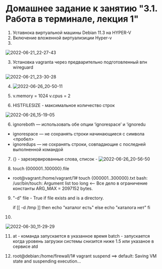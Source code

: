 # Домашнее задание к занятию "3.1. Работа в терминале, лекция 1"

1. Уставнока виртуальной машины Debian 11.3 на HYPER-V
2. Включение вложенной виртуализиции Hyper-v
3. 
![2022-06-21_22-27-43](https://user-images.githubusercontent.com/106722971/175811993-6b8581b6-dc94-4131-887f-2287f68e695c.jpg)

3. Установка vagranta через предварительно подготовленный впн wireguard 

![2022-06-21_23-30-28](https://user-images.githubusercontent.com/106722971/175812171-4fc2a7c1-c6d6-4b72-b54f-04c9d742ea43.png)

4. ![2022-06-26_20-50-11](https://user-images.githubusercontent.com/106722971/175815090-cd164934-8b20-423c-8421-a9d9eede5b94.png)

5.  v.memory = 1024
    v.cpus = 2

5. HISTFILESIZE - максимальное количество строк

![2022-06-26_15-19-05](https://user-images.githubusercontent.com/106722971/175812211-54748f69-e825-4e1b-b7c9-11a48300174a.png)

6. ignoreboth — использовать обе опции ‘ignorespace’ и ‘ignoredu
 - ignorespace — не сохранять строки начинающиеся с символа <пробел>
 - ignoredups — не сохранять строки, совпадающие с последней выполненной командой

7. {} - зарезервированные слова, список - 
 ![2022-06-26_20-56-50](https://user-images.githubusercontent.com/106722971/175815238-40cf07e2-fb4f-40cc-ac2a-7ad6a96119cc.png)
 
8. touch {000001..100000}.file
  - root@vagrant:/home/vagrant/1# touch {000001..300000}.txt
    bash: /usr/bin/touch: Argument list too long <-- Все дело в ограничение константы ARG_MAX = 2097152 bytes. 
9. "-d" file - True if file exists and is a directory. 
    
	if [[ -d /tmp ]]
then
    echo "каталог есть"
else
    echo "каталога нет"
fi

10. 
![2022-06-30_11-29-29](https://user-images.githubusercontent.com/106722971/176586903-e6da3338-1343-4476-b177-4a5a14ecbe52.png)

11. at - команда запускается в указанное время
    batch - запускается когда уровень загрузки системы снизится ниже 1.5 или указаное в сервисе atd
    
12. root@debian:/home/firewall/1# vagrant suspend
    ==> default: Saving VM state and suspending execution...

